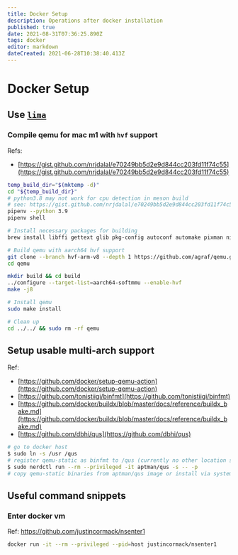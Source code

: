 ```yaml
---
title: Docker Setup
description: Operations after docker installation
published: true
date: 2021-08-31T07:36:25.890Z
tags: docker
editor: markdown
dateCreated: 2021-06-28T10:38:40.413Z
---
```


# Docker Setup

## Use [`lima`](https://github.com/lima-vm/lima)

### Compile qemu for mac m1 with `hvf` support

Refs:
- [https://gist.github.com/nrjdalal/e70249bb5d2e9d844cc203fd11f74c55](https://gist.github.com/nrjdalal/e70249bb5d2e9d844cc203fd11f74c55)

```bash
temp_build_dir="$(mktemp -d)"
cd "${temp_build_dir}"
# python3.8 may not work for cpu detection in meson build
# see: https://gist.github.com/nrjdalal/e70249bb5d2e9d844cc203fd11f74c55#gistcomment-3808885
pipenv --python 3.9
pipenv shell

# Install necessary packages for building
brew install libffi gettext glib pkg-config autoconf automake pixman ninja

# Build qemu with aarch64 hvf support
git clone --branch hvf-arm-v8 --depth 1 https://github.com/agraf/qemu.git
cd qemu

mkdir build && cd build
../configure --target-list=aarch64-softmmu --enable-hvf
make -j8

# Install qemu
sudo make install

# Clean up
cd ../../ && sudo rm -rf qemu
```

## Setup usable multi-arch support

Ref:
- [https://github.com/docker/setup-qemu-action](https://github.com/docker/setup-qemu-action)
- [https://github.com/tonistiigi/binfmt](https://github.com/tonistiigi/binfmt)
- [https://github.com/docker/buildx/blob/master/docs/reference/buildx_bake.md](https://github.com/docker/buildx/blob/master/docs/reference/buildx_bake.md)
- [https://github.com/dbhi/qus](https://github.com/dbhi/qus)

```bash
# go to docker host
$ sudo ln -s /usr /qus
# register qemu-static as binfmt to /qus (currently no other location supported)
$ sudo nerdctl run --rm --privileged -it aptman/qus -s -- -p
# copy qemu-static binaries from aptman/qus image or install via system package manger, or download from releases of https://github.com/multiarch/qemu-user-static
```

## Useful command snippets

### Enter docker vm

Ref: https://github.com/justincormack/nsenter1

```bash
docker run -it --rm --privileged --pid=host justincormack/nsenter1
```
